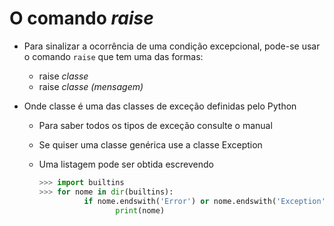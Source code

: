 # O comando *raise*

- Para sinalizar a ocorrência de uma condição excepcional, pode-­se usar o comando `raise` que tem uma das formas:
     - raise *classe*
     - raise *classe (mensagem)*

- Onde classe é uma das classes de exceção definidas pelo Python
     - Para saber todos os tipos de exceção consulte o manual
     - Se quiser uma classe genérica use a classe Exception
     - Uma listagem pode ser obtida escrevendo
  
         ```python
         >>> import builtins
         >>> for nome in dir(builtins):
	               if nome.endswith('Error') or nome.endswith('Exception'):
		                  print(nome)
         ```



